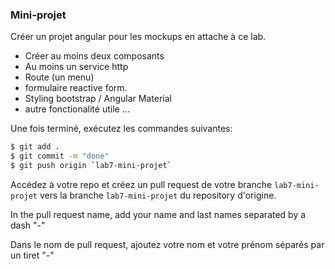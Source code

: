 ### Mini-projet 
Créer un projet angular pour les mockups en attache à ce lab.
- Créer au moins deux composants
- Au moins un service http
- Route (un menu)
- formulaire reactive form.
- Styling bootstrap / Angular Material
- autre fonctionalité utile ...

Une fois terminé, exécutez les commandes suivantes:

```bash
$ git add .
$ git commit -m "done"
$ git push origin `lab7-mini-projet`
```
Accédez à votre repo et créez un pull request  de votre branche `lab7-mini-projet`  vers la branche `lab7-mini-projet`  du repository d'origine.

In the pull request name, add your name and last names separated by a dash "-"


Dans le nom de pull request, ajoutez votre nom et votre prénom séparés par un tiret "-"
